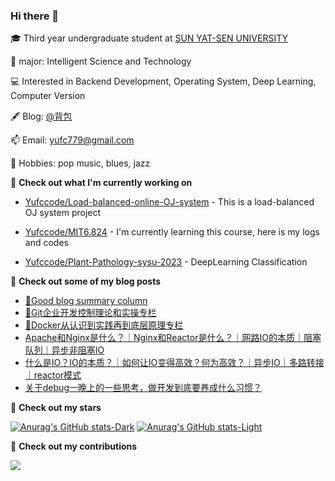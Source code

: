 ### Hi there 👋

🎓 Third year undergraduate student at [SUN YAT-SEN UNIVERSITY](https://www.sysu.edu.cn/)

🧱 major: Intelligent Science and Technology

💻 Interested in Backend Development, Operating System, Deep Learning, Computer Version

🖋 Blog: [@背包](https://blog.csdn.net/Yu_Cblog?spm=1000.2115.3001.5343)

📫 Email:  yufc779@gmail.com

🌱 Hobbies: pop music, blues, jazz



👷 **Check out what I'm currently working on**

- [Yufccode/Load-balanced-online-OJ-system](https://github.com/Yufccode/Load-balanced-online-OJ-system) - This is a load-balanced OJ system project

- [Yufccode/MIT6.824](https://github.com/Yufccode/MIT6.824) - I'm currently learning this course, here is my logs and codes

- [Yufccode/Plant-Pathology-sysu-2023](https://github.com/Yufccode/Plant-Pathology-sysu-2023) - DeepLearning Classification


📜 **Check out some of my blog posts**

- [🌟Good blog summary column](https://blog.csdn.net/yu_cblog/category_12379430.html?spm=1001.2014.3001.5482)
- [🌟Git企业开发控制理论和实操专栏](https://blog.csdn.net/yu_cblog/category_12419275.html?spm=1001.2014.3001.5482)
- [🌟Docker从认识到实践再到底层原理专栏](https://blog.csdn.net/yu_cblog/category_12424689.html?spm=1001.2014.3001.5482)
- [Apache和Nginx是什么？｜Nginx和Reactor是什么？｜网路IO的本质｜阻塞队列｜异步非阻塞IO](http://t.csdnimg.cn/kGP1D)
- [什么是IO？IO的本质？｜如何让IO变得高效？何为高效？｜异步IO｜多路转接｜reactor模式](http://t.csdnimg.cn/bMrwH)
- [关于debug一晚上的一些思考，做开发到底要养成什么习惯？](https://blog.csdn.net/Yu_Cblog/article/details/130333398)

🌟 **Check out my stars**

[![Anurag's GitHub stats-Dark](https://github-readme-stats.vercel.app/api?username=Yufccode&show_icons=true&theme=dark&rank_icon=github&hide=prs,contribs#gh-dark-mode-only)](https://github.com/anuraghazra/github-readme-stats#gh-dark-mode-only)
[![Anurag's GitHub stats-Light](https://github-readme-stats.vercel.app/api?username=Yufccode&show_icons=true&theme=default&rank_icon=github&hide=prs,contribs#gh-light-mode-only)](https://github.com/anuraghazra/github-readme-stats#gh-light-mode-only)

🌱 **Check out my contributions**

![](https://github-profile-summary-cards.vercel.app/api/cards/profile-details?username=Yufccode&theme=github)
